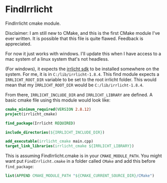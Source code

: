 # FindIrrlicht
FindIrrlicht cmake module.

Disclaimer: I am still new to CMake, and this is the first CMake module I've ever written. It is possible that
this file is quite flawed. Feedback is appreciated.

For now it just works with windows. I'll update this when I have access to a mac system of a linux system that's not headless.

(For windows), it expects the [irrlicht sdk](http://irrlicht.sourceforge.net/?page_id=10) to be installed somewhere on the system.
For me, it is in `C:/lib/irrlicht-1.8.4`. This find module expects a `IRRLICHT_ROOT_DIR` variable to be set to the root irrlicht
folder. This would mean that my `IRRLICHT_ROOT_DIR` would be `C:/lib/irrlicht-1.8.4`.

From there, `IRRLICHT_INCLUDE_DIR` and `IRRLICHT_LIBRARY` are defined. A basic cmake file using this module would look like:

```cmake
cmake_minimum_required(VERSION 2.8.12)
project(irrlicht_cmake)

find_package(Irrlicht REQUIRED)

include_directories(${IRRLICHT_INCLUDE_DIR})

add_executable(irrlicht_cmake main.cpp)
target_link_libraries(irrlicht_cmake ${IRRLICHT_LIBRARY})
```

This is assuming FindIrrlicht.cmake is in your `CMAKE_MODULE_PATH`. You might want put `FindIrrlicht.cmake` in a 
folder called `CMake` and add this before `find_package`:

```cmake
list(APPEND CMAKE_MODULE_PATH "${CMAKE_CURRENT_SOURCE_DIR}/CMake")
```
